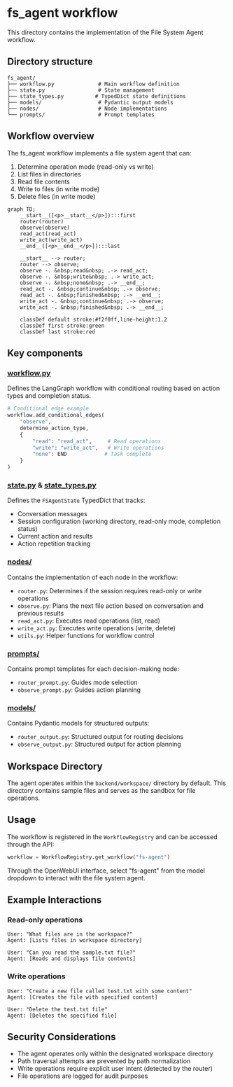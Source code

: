 # fs_agent workflow

This directory contains the implementation of the File System Agent workflow.

## Directory structure

```
fs_agent/
├── workflow.py              # Main workflow definition
├── state.py                 # State management
├── state_types.py          # TypedDict state definitions
├── models/                  # Pydantic output models
├── nodes/                   # Node implementations
└── prompts/                 # Prompt templates
```

## Workflow overview

The fs_agent workflow implements a file system agent that can:

1. Determine operation mode (read-only vs write)
2. List files in directories
3. Read file contents
4. Write to files (in write mode)
5. Delete files (in write mode)

```mermaid
graph TD;
    __start__([<p>__start__</p>]):::first
    router(router)
    observe(observe)
    read_act(read_act)
    write_act(write_act)
    __end__([<p>__end__</p>]):::last

    __start__ --> router;
    router --> observe;
    observe -. &nbsp;read&nbsp; .-> read_act;
    observe -. &nbsp;write&nbsp; .-> write_act;
    observe -. &nbsp;none&nbsp; .-> __end__;
    read_act -. &nbsp;continue&nbsp; .-> observe;
    read_act -. &nbsp;finished&nbsp; .-> __end__;
    write_act -. &nbsp;continue&nbsp; .-> observe;
    write_act -. &nbsp;finished&nbsp; .-> __end__;
    
    classDef default stroke:#f2f0ff,line-height:1.2
    classDef first stroke:green
    classDef last stroke:red
```

## Key components

### [workflow.py](workflow.py)

Defines the LangGraph workflow with conditional routing based on action types and completion status.

```python
# Conditional edge example
workflow.add_conditional_edges(
    "observe",
    determine_action_type,
    {
        "read": "read_act",     # Read operations
        "write": "write_act",   # Write operations  
        "none": END            # Task complete
    }
)
```

### [state.py](state.py) & [state_types.py](state_types.py)

Defines the `FSAgentState` TypedDict that tracks:
- Conversation messages
- Session configuration (working directory, read-only mode, completion status)
- Current action and results
- Action repetition tracking

### [nodes/](nodes/)

Contains the implementation of each node in the workflow:
- `router.py`: Determines if the session requires read-only or write operations
- `observe.py`: Plans the next file action based on conversation and previous results
- `read_act.py`: Executes read operations (list, read)
- `write_act.py`: Executes write operations (write, delete)
- `utils.py`: Helper functions for workflow control

### [prompts/](prompts/)

Contains prompt templates for each decision-making node:
- `router_prompt.py`: Guides mode selection
- `observe_prompt.py`: Guides action planning

### [models/](models/)

Contains Pydantic models for structured outputs:
- `router_output.py`: Structured output for routing decisions
- `observe_output.py`: Structured output for action planning

## Workspace Directory

The agent operates within the `backend/workspace/` directory by default. This directory contains sample files and serves as the sandbox for file operations.

## Usage

The workflow is registered in the `WorkflowRegistry` and can be accessed through the API:

```python
workflow = WorkflowRegistry.get_workflow("fs-agent")
```

Through the OpenWebUI interface, select "fs-agent" from the model dropdown to interact with the file system agent.

## Example Interactions

### Read-only operations
```
User: "What files are in the workspace?"
Agent: [Lists files in workspace directory]

User: "Can you read the sample.txt file?"
Agent: [Reads and displays file contents]
```

### Write operations
```
User: "Create a new file called test.txt with some content"
Agent: [Creates the file with specified content]

User: "Delete the test.txt file"
Agent: [Deletes the specified file]
```

## Security Considerations

- The agent operates only within the designated workspace directory
- Path traversal attempts are prevented by path normalization
- Write operations require explicit user intent (detected by the router)
- File operations are logged for audit purposes